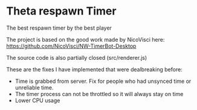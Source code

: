 # Theta respawn Timer
The best respawn timer by the best player

The project is based on the good work made by NicoVisci here: https://github.com/NicoVisci/NW-TimerBot-Desktop

The source code is also partially closed (src/renderer.js)

These are the fixes I have implemented that were dealbreaking before:

- Time is grabbed from server. Fix for people who had unsynced time or unreliable time.
- The timer process can not be throttled so it will always stay on time
- Lower CPU usage
